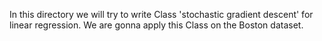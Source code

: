 In this directory we will try to write Class 'stochastic gradient descent' for linear regression. We are gonna apply this Class on the Boston dataset.
